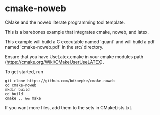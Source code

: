 # cmake-noweb
CMake and the noweb literate programming tool template. 

This is a barebones example that integrates cmake, noweb, and latex.

This example will build a C executable named 'quant' and will build a pdf named 'cmake-noweb.pdf' in the src/ directory.

Ensure that you have UseLatex.cmake in your cmake modules path (https://cmake.org/Wiki/CMakeUserUseLATEX).

To get started, run

    git clone https://github.com/bdkoepke/cmake-noweb
    cd cmake-noweb
    mkdir build
    cd build
    cmake .. && make

If you want more files, add them to the sets in CMakeLists.txt.
